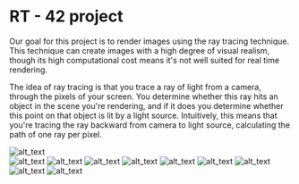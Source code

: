 # RT - 42 project
Our goal for this project is to render images using the ray tracing technique. This technique can create images with a high degree of visual realism, though its high computational cost means it's not well suited for real time rendering.

The idea of ray tracing is that you trace a ray of light from a camera, through the pixels of your screen. You determine whether this ray hits an object in the scene you're rendering, and if it does you determine whether this point on that object is lit by a light source. Intuitively, this means that you're tracing the ray backward from camera to light source, calculating the path of one ray per pixel.

![alt_text](./images/glass_sphere_1.png)  
![alt_text](./images/glass_sphere_2.png)
![alt_text](./images/light_effects_1.png)
![alt_text](./images/light_effects_2.png)
![alt_text](./images/light_effects_3.png)
![alt_text](./images/light_effects_4.png)
![alt_text](./images/snowman_party.png)
![alt_text](./images/snowman_fallen_over.png)
![alt_text](./images/cow.jpg)
![alt_text](./images/cow_rotated.png)
